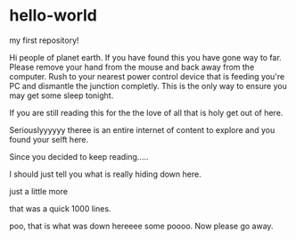 # hello-world
my first repository!

Hi people of planet earth. If you have found this you have gone way to far. Please remove your hand from the mouse and back away from the computer. Rush to your nearest power control device that is feeding you're PC and dismantle the junction completly. This is the only way to ensure you may get some sleep tonight. 

If you are still reading this for the the love of all that is holy get out of here. 


Seriouslyyyyyy theree is an entire internet of content to explore and you found your selft here. 

















































Since you decided to keep reading.....











































































































I should just tell you what is really hiding down here. 










































































































































































































































































just a little more





















































































































































































































































































































































































































































































































































































that was a quick 1000 lines. 







































































































































































































































































































































































































































































































































































































































































































































































































































































































































































































































poo, that is what was down hereeee some poooo. Now please go away.
